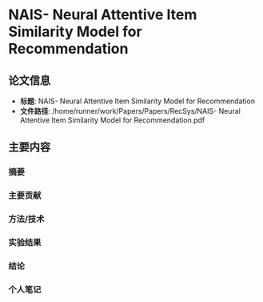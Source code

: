 # NAIS- Neural Attentive Item Similarity Model for Recommendation

## 论文信息
- **标题**: NAIS- Neural Attentive Item Similarity Model for Recommendation
- **文件路径**: /home/runner/work/Papers/Papers/RecSys/NAIS- Neural Attentive Item Similarity Model for Recommendation.pdf

## 主要内容

### 摘要


### 主要贡献


### 方法/技术


### 实验结果


### 结论


### 个人笔记


